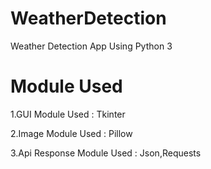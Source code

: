 # WeatherDetection
Weather Detection App Using Python 3

# Module Used
1.GUI Module Used : Tkinter

2.Image Module Used : Pillow

3.Api Response Module Used : Json,Requests
